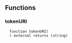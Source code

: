 


## Functions
### tokenURI
```solidity
  function tokenURI(
  ) external returns (string)
```




